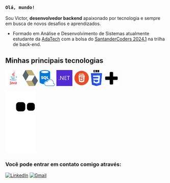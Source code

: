 ### `Olá, mundo!`
Sou Victor, **desenvolvedor backend** apaixonado por tecnologia e sempre em busca de novos desafios e aprendizados.  
* Formado em Análise e Desenvolvimento de Sistemas atualmente estudante da [AdaTech](https://ada.tech/) com a bolsa do [SantanderCoders 2024.1](https://app.santanderopenacademy.com/pt-BR/program/santander-coders-2024#error=login_required&state=cd57e942-2104-4c51-9f78-75ccbcbdeca2&iss=https%3A%2F%2Fsso.santanderopenacademy.com%2Fauth%2Frealms%2FBecas) na trilha de back-end.  

## Minhas principais tecnologias

<div style="display: inline">
    <img widith='50' height='50' src="assets/java.png">
    <img widith='50' height='50' src="assets/hibernate.png">
    <img widith='50' height='50' src="assets/sql.png"> 
    <img widith='50' height='50' src="assets/dotnet.png">
    <img widith='50' height='50' src="assets/html.png">
    <img widith='50' height='50' src="assets/css.png">
    <img widith='50' height='50' src="assets/plus.png">
</div>

![snake gif](https://github.com/victot-exe/victot-exe/blob/output/github-contribution-grid-snake.svg)

### Você pode entrar em contato comigo através:
<a href="www.linkedin.com/in/victor-faria-29b960196" target="_blank">![LinkedIn](https://img.shields.io/badge/linkedin-%230077B5.svg?style=for-the-badge&logo=linkedin&logoColor=white)</a>
<a href="mailto:victorfarian@gmail.com?subject=Vi seu perfil no github&body=Olá Victor, encontrei seu perfil no github e gostaria de">![Gmail](https://img.shields.io/badge/Gmail-D14836?style=for-the-badge&logo=gmail&logoColor=white)</a>
